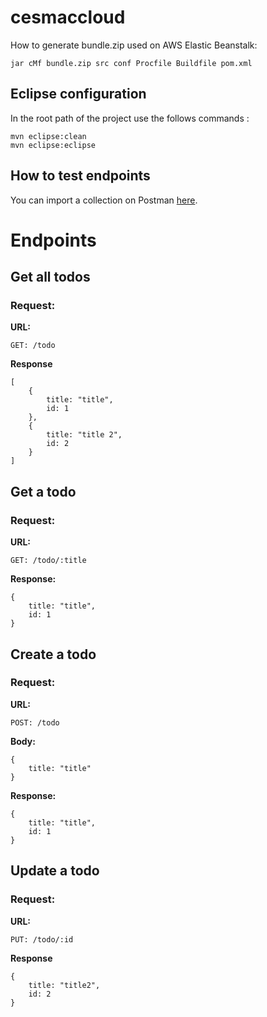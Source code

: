 # cesmaccloud

How to generate bundle.zip used on AWS Elastic Beanstalk:

```
jar cMf bundle.zip src conf Procfile Buildfile pom.xml

```


## Eclipse configuration

In the root path of the project use the follows commands :

```
mvn eclipse:clean
mvn eclipse:eclipse
```

## How to test endpoints

You can import a collection on Postman [here](https://www.getpostman.com/collections/1c595565ab9d4e6acf2d).



# Endpoints

## Get all todos

### Request:

**URL:**

```
GET: /todo
```

**Response**

```
[
	{
		title: "title",
		id: 1
	},
	{
		title: "title 2",
		id: 2
	}
]
```

## Get a todo

### Request:

**URL:**

```
GET: /todo/:title
```

**Response:**

```
{
	title: "title",
	id: 1
}
```


## Create a todo

### Request:

**URL:**

```
POST: /todo
```

**Body:**

```
{
	title: "title"
}
```

**Response:**

```
{
	title: "title",
	id: 1
}
```

## Update a todo

### Request:

**URL:**

```
PUT: /todo/:id
```

**Response**

```
{
	title: "title2",
	id: 2
}
```
